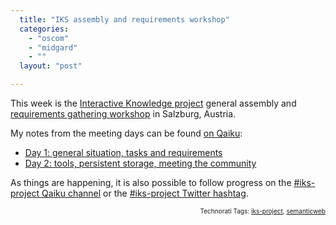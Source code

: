 ```yaml
---
  title: "IKS assembly and requirements workshop"
  categories: 
    - "oscom"
    - "midgard"
    - ""
  layout: "post"

---
```

<p>
This week is the <a href="http://bergie.iki.fi/blog/starting_the_interactive_knowledge_project/">Interactive Knowledge project</a> general assembly and <a href="http://www.iks-project.eu/requirements-workshop">requirements gathering workshop</a> in Salzburg, Austria.
</p><p>
My notes from the meeting days can be found <a href="http://www.qaiku.com/home/bergie/">on Qaiku</a>:
</p><ul>
<li><a href="http://www.qaiku.com/channels/show/iks-project/view/1de4abe461950f84abe11de86b8817366e5c66ec66e/">Day 1: general situation, tasks and requirements</a></li>
<li><a href="http://www.qaiku.com/channels/show/iks-project/view/1de4b572a1c853e4b5711de8ca1abf40611b0fab0fa/">Day 2: tools, persistent storage, meeting the community</a></li>
</ul><p>
As things are happening, it is also possible to follow progress on the <a href="http://www.qaiku.com/channels/show/iks-project/">#iks-project Qaiku channel</a> or the <a href="http://twitter.com/#search?q=%23iks-project">#iks-project Twitter hashtag</a>.
</p>
<!-- technorati tags start --><p style="text-align:right;font-size:10px;">Technorati Tags: <a href="http://www.technorati.com/tag/iks-project" rel="tag">iks-project</a>, <a href="http://www.technorati.com/tag/semanticweb" rel="tag">semanticweb</a></p><!-- technorati tags end -->